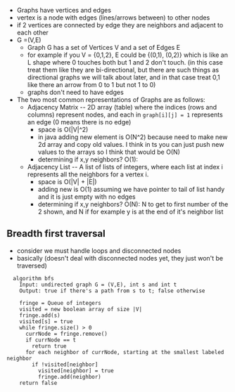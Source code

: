 - Graphs have vertices and edges
- vertex is a node with edges (lines/arrows between) to other nodes
- if 2 vertices are connected by edge they are neighbors and adjacent to each other
- G =(V,E)
	- Graph G has a set of Vertices V and a set of Edges E
	- for example if you V = {0,1,2}, E could be {(0,1), (0,2)} which is like an L shape where 0 touches both but 1 and 2 don't touch. (in this case treat them like they are bi-directional, but there are such things as directional graphs we will talk about later, and in that case treat 0,1 like there an arrow from 0 to 1 but not 1 to 0)
	- graphs don't need to have edges
- The two most common representations of Graphs are as follows:
	- Adjacency Matrix -- 2D array (table) where the indices (rows and columns) represent nodes, and each in `graph[i][j] = 1`  represents an edge (0 means there is no edge)
		- space is O(|V|^2)
		- in java adding new element is O(N^2) because need to make new 2d array and copy old values. I think in ts you can just push new values to the arrays so I think that would be O(N)
		- determining if x,y neighbors? O(1):
	- Adjacency List -- A list of lists of integers, where each list at index i represents all the neighbors for a vertex i.
		- space is O(|V| + |E|)
		- adding new is O(1) assuming we have pointer to tail of list handy and it is just empty with no edges
		- determining if x,y neighbors? O(N): N to get to first number of the 2 shown, and N if for example y is at the end of it's neighbor list
## Breadth first traversal
- consider we must handle loops and disconnected nodes
- basically (doesn't deal with disconnected nodes yet, they just won't be traversed)
```
  algorithm bfs
    Input: undirected graph G = (V,E), int s and int t
    Output: true if there's a path from s to t; false otherwise

    fringe = Queue of integers
    visited = new boolean array of size |V|
    fringe.add(s)
    visited[s] = true
    while fringe.size() > 0
      currNode = fringe.remove()
      if currNode == t
        return true
      for each neighbor of currNode, starting at the smallest labeled neighbor
        if !visited[neighbor]
          visited[neighbor] = true
          fringe.add(neighbor)
    return false
```
